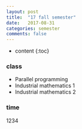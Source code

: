 ```yaml
---
layout: post
title:  "17 fall semester"
date:   2017-08-31
categories: semester
comments: false
---
```


* content
{:toc}

### class
* Parallel programming
* Industrial mathematics 1
* Industrial mathematics 2

### time
1234
